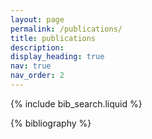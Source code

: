 ```yaml
---
layout: page
permalink: /publications/
title: publications
description: 
display_heading: true
nav: true
nav_order: 2
---
```


<!-- _pages/publications.md -->

<!-- Bibsearch Feature -->

{% include bib_search.liquid %}

<div class="publications">

{% bibliography %}

</div>
